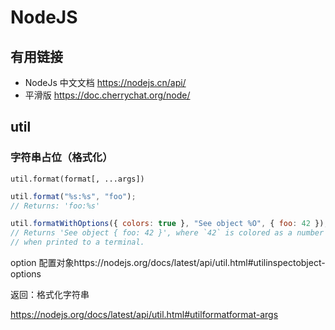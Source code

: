 # NodeJS

## 有用链接

- NodeJs 中文文档 https://nodejs.cn/api/
- 平滑版 https://doc.cherrychat.org/node/

## util

### 字符串占位（格式化）

`util.format(format[, ...args])`

```js
util.format("%s:%s", "foo");
// Returns: 'foo:%s'

util.formatWithOptions({ colors: true }, "See object %O", { foo: 42 });
// Returns 'See object { foo: 42 }', where `42` is colored as a number
// when printed to a terminal.
```

option 配置对象https://nodejs.org/docs/latest/api/util.html#utilinspectobject-options

返回：格式化字符串

https://nodejs.org/docs/latest/api/util.html#utilformatformat-args
